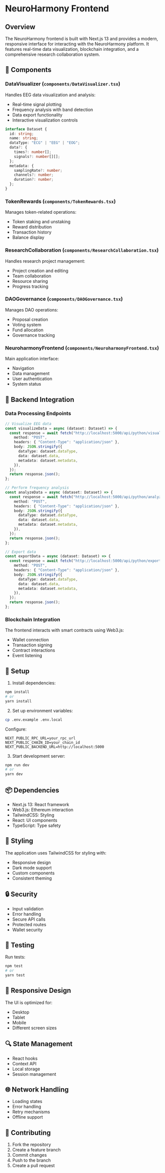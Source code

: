 # NeuroHarmony Frontend

## Overview

The NeuroHarmony frontend is built with Next.js 13 and provides a modern, responsive interface for interacting with the NeuroHarmony platform. It features real-time data visualization, blockchain integration, and a comprehensive research collaboration system.

## 🎨 Components

### DataVisualizer (`components/DataVisualizer.tsx`)

Handles EEG data visualization and analysis:

- Real-time signal plotting
- Frequency analysis with band detection
- Data export functionality
- Interactive visualization controls

```typescript
interface Dataset {
  id: string;
  name: string;
  dataType: "ECG" | "EEG" | "EOG";
  data?: {
    times?: number[];
    signals?: number[][];
  };
  metadata: {
    samplingRate?: number;
    channels?: number;
    duration?: number;
  };
}
```

### TokenRewards (`components/TokenRewards.tsx`)

Manages token-related operations:

- Token staking and unstaking
- Reward distribution
- Transaction history
- Balance display

### ResearchCollaboration (`components/ResearchCollaboration.tsx`)

Handles research project management:

- Project creation and editing
- Team collaboration
- Resource sharing
- Progress tracking

### DAOGovernance (`components/DAOGovernance.tsx`)

Manages DAO operations:

- Proposal creation
- Voting system
- Fund allocation
- Governance tracking

### NeuroharmonyFrontend (`components/NeuroharmonyFrontend.tsx`)

Main application interface:

- Navigation
- Data management
- User authentication
- System status

## 🔌 Backend Integration

### Data Processing Endpoints

```typescript
// Visualize EEG data
const visualizeData = async (dataset: Dataset) => {
  const response = await fetch("http://localhost:5000/api/python/visualize", {
    method: "POST",
    headers: { "Content-Type": "application/json" },
    body: JSON.stringify({
      dataType: dataset.dataType,
      data: dataset.data,
      metadata: dataset.metadata,
    }),
  });
  return response.json();
};

// Perform frequency analysis
const analyzeData = async (dataset: Dataset) => {
  const response = await fetch("http://localhost:5000/api/python/analyze", {
    method: "POST",
    headers: { "Content-Type": "application/json" },
    body: JSON.stringify({
      dataType: dataset.dataType,
      data: dataset.data,
      metadata: dataset.metadata,
    }),
  });
  return response.json();
};

// Export data
const exportData = async (dataset: Dataset) => {
  const response = await fetch("http://localhost:5000/api/python/export", {
    method: "POST",
    headers: { "Content-Type": "application/json" },
    body: JSON.stringify({
      dataType: dataset.dataType,
      data: dataset.data,
      metadata: dataset.metadata,
    }),
  });
  return response.json();
};
```

### Blockchain Integration

The frontend interacts with smart contracts using Web3.js:

- Wallet connection
- Transaction signing
- Contract interactions
- Event listening

## 🚀 Setup

1. Install dependencies:

```bash
npm install
# or
yarn install
```

2. Set up environment variables:

```bash
cp .env.example .env.local
```

Configure:

```
NEXT_PUBLIC_RPC_URL=your_rpc_url
NEXT_PUBLIC_CHAIN_ID=your_chain_id
NEXT_PUBLIC_BACKEND_URL=http://localhost:5000
```

3. Start development server:

```bash
npm run dev
# or
yarn dev
```

## 📦 Dependencies

- Next.js 13: React framework
- Web3.js: Ethereum interaction
- TailwindCSS: Styling
- React: UI components
- TypeScript: Type safety

## 🎨 Styling

The application uses TailwindCSS for styling with:

- Responsive design
- Dark mode support
- Custom components
- Consistent theming

## 🔒 Security

- Input validation
- Error handling
- Secure API calls
- Protected routes
- Wallet security

## 🧪 Testing

Run tests:

```bash
npm test
# or
yarn test
```

## 📱 Responsive Design

The UI is optimized for:

- Desktop
- Tablet
- Mobile
- Different screen sizes

## 🔍 State Management

- React hooks
- Context API
- Local storage
- Session management

## 🌐 Network Handling

- Loading states
- Error handling
- Retry mechanisms
- Offline support

## 🤝 Contributing

1. Fork the repository
2. Create a feature branch
3. Commit changes
4. Push to the branch
5. Create a pull request
